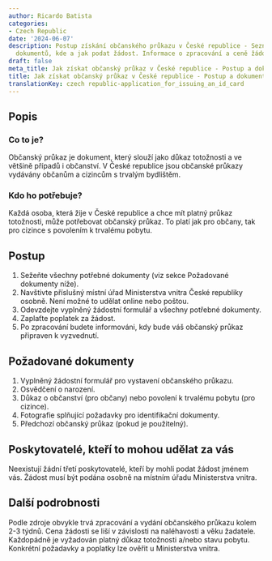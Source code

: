```yaml
---
author: Ricardo Batista
categories:
- Czech Republic
date: '2024-06-07'
description: Postup získání občanského průkazu v České republice - Seznam potřebných
  dokumentů, kde a jak podat žádost. Informace o zpracování a ceně žádosti.
draft: false
meta_title: Jak získat občanský průkaz v České republice - Postup a dokumenty
title: Jak získat občanský průkaz v České republice - Postup a dokumenty
translationKey: czech republic-application_for_issuing_an_id_card
---
```



## Popis
### Co to je?
Občanský průkaz je dokument, který slouží jako důkaz totožnosti a ve většině případů i občanství. V České republice jsou občanské průkazy vydávány občanům a cizincům s trvalým bydlištěm.

### Kdo ho potřebuje?
Každá osoba, která žije v České republice a chce mít platný průkaz totožnosti, může potřebovat občanský průkaz. To platí jak pro občany, tak pro cizince s povolením k trvalému pobytu.

## Postup
1. Sežeňte všechny potřebné dokumenty (viz sekce Požadované dokumenty níže).
2. Navštivte příslušný místní úřad Ministerstva vnitra České republiky osobně. Není možné to udělat online nebo poštou.
3. Odevzdejte vyplněný žádostní formulář a všechny potřebné dokumenty.
4. Zaplaťte poplatek za žádost.
5. Po zpracování budete informováni, kdy bude váš občanský průkaz připraven k vyzvednutí.

## Požadované dokumenty
1. Vyplněný žádostní formulář pro vystavení občanského průkazu.
2. Osvědčení o narození.
3. Důkaz o občanství (pro občany) nebo povolení k trvalému pobytu (pro cizince).
4. Fotografie splňující požadavky pro identifikační dokumenty.
5. Předchozí občanský průkaz (pokud je použitelný).

## Poskytovatelé, kteří to mohou udělat za vás
Neexistují žádní třetí poskytovatelé, kteří by mohli podat žádost jménem vás. Žádost musí být podána osobně na místním úřadu Ministerstva vnitra.

## Další podrobnosti
Podle zdroje obvykle trvá zpracování a vydání občanského průkazu kolem 2-3 týdnů. Cena žádosti se liší v závislosti na naléhavosti a věku žadatele. Každopádně je vyžadován platný důkaz totožnosti a/nebo stavu pobytu. Konkrétní požadavky a poplatky lze ověřit u Ministerstva vnitra.